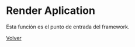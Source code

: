 <h1>Render Aplication</h1>
<p>Esta función es el punto de entrada del framework.</p>

<a href="/">Volver</a>